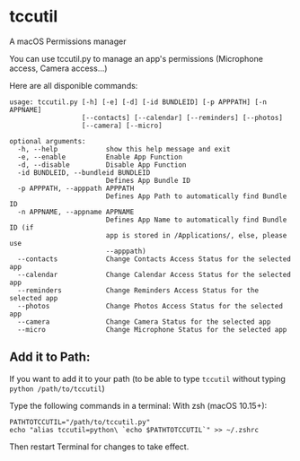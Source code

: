 # tccutil
A macOS Permissions manager

You can use tccutil.py to manage an app's permissions (Microphone access, Camera access...)

Here are all disponible commands:
```
usage: tccutil.py [-h] [-e] [-d] [-id BUNDLEID] [-p APPPATH] [-n APPNAME]
                  [--contacts] [--calendar] [--reminders] [--photos]
                  [--camera] [--micro]

optional arguments:
  -h, --help            show this help message and exit
  -e, --enable          Enable App Function
  -d, --disable         Disable App Function
  -id BUNDLEID, --bundleid BUNDLEID
                        Defines App Bundle ID
  -p APPPATH, --apppath APPPATH
                        Defines App Path to automatically find Bundle ID
  -n APPNAME, --appname APPNAME
                        Defines App Name to automatically find Bundle ID (if
                        app is stored in /Applications/, else, please use
                        --apppath)
  --contacts            Change Contacts Access Status for the selected app
  --calendar            Change Calendar Access Status for the selected app
  --reminders           Change Reminders Access Status for the selected app
  --photos              Change Photos Access Status for the selected app
  --camera              Change Camera Status for the selected app
  --micro               Change Microphone Status for the selected app
```

## Add it to Path:

If you want to add it to your path (to be able to type ``tccutil`` without typing ``python /path/to/tccutil``)

Type the following commands in a terminal:
With zsh (macOS 10.15+):
```
PATHTOTCCUTIL="/path/to/tccutil.py"
echo "alias tccutil=python\ `echo $PATHTOTCCUTIL`" >> ~/.zshrc
```
Then restart Terminal for changes to take effect.
